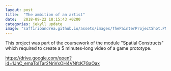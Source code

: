 ```yaml
---
layout: post
title:  "The ambition of an artist"
date:   2018-09-22 18:15:43 +0200
categories: jekyll update
image: "saffirioandrea.github.io/assets/images/ThePainterProjectShot.PNG"
---
```


This project was part of the coursework of the module "Spatial Constructs" which required to create a 5 minutes-long video of a game prototype. 

https://drive.google.com/open?id=1JhC_emaToITar2NnVxOH4VNfcK7GaOax

